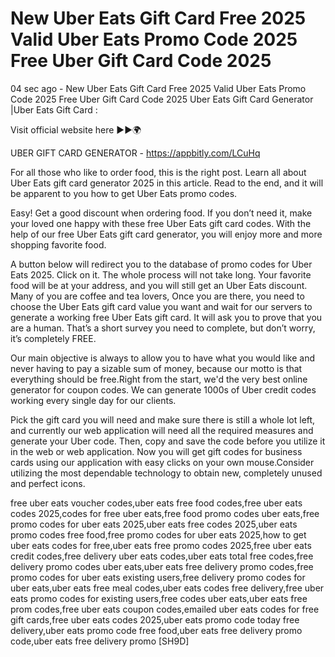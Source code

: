 # New Uber Eats Gift Card Free 2025 Valid Uber Eats Promo Code 2025 Free Uber Gift Card Code 2025

04 sec ago - New Uber Eats Gift Card Free 2025 Valid Uber Eats Promo Code 2025 Free Uber Gift Card Code 2025 Uber Eats Gift Card Generator |Uber Eats Gift Card :

Visit official website here ►►🌍 

UBER GIFT CARD GENERATOR - https://appbitly.com/LCuHq

For all those who like to order food, this is the right post. Learn all about Uber Eats gift card generator 2025 in this article. Read to the end, and it will be apparent to you how to get Uber Eats promo codes.

Easy! Get a good discount when ordering food. If you don’t need it, make your loved one happy with these free Uber Eats gift card codes. With the help of our free Uber Eats gift card generator, you will enjoy more and more shopping favorite food.

A button below will redirect you to the database of promo codes for Uber Eats 2025. Click on it. The whole process will not take long. Your favorite food will be at your address, and you will still get an Uber Eats discount. Many of you are coffee and tea lovers, Once you are there, you need to choose the Uber Eats gift card value you want and wait for our servers to generate a working free Uber Eats gift card. It will ask you to prove that you are a human. That’s a short survey you need to complete, but don’t worry, it’s completely FREE.

Our main objective is always to allow you to have what you would like and never having to pay a sizable sum of money, because our motto is that everything should be free.Right from the start, we'd the very best online generator for coupon codes. We can generate 1000s of Uber credit codes working every single day for our clients.

Pick the gift card you will need and make sure there is still a whole lot left, and currently our web application will need all the required measures and generate your Uber code. Then, copy and save the code before you utilize it in the web or web application. Now you will get gift codes for business cards using our application with easy clicks on your own mouse.Consider utilizing the most dependable technology to obtain new, completely unused and perfect icons.

free uber eats voucher codes,uber eats free food codes,free uber eats codes 2025,codes for free uber eats,free food promo codes uber eats,free promo codes for uber eats 2025,uber eats free codes 2025,uber eats promo codes free food,free promo codes for uber eats 2025,how to get uber eats codes for free,uber eats free promo codes 2025,free uber eats credit codes,free delivery uber eats codes,uber eats total free codes,free delivery promo codes uber eats,uber eats free delivery promo codes,free promo codes for uber eats existing users,free delivery promo codes for uber eats,uber eats free meal codes,uber eats codes free delivery,free uber eats promo codes for existing users,free codes uber eats,uber eats free prom codes,free uber eats coupon codes,emailed uber eats codes for free gift cards,free uber eats codes 2025,uber eats promo code today free delivery,uber eats promo code free food,uber eats free delivery promo code,uber eats free delivery promo [SH9D]

